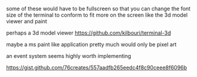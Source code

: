 

some of these would have to be fullscreen so that you can change the font size of the terminal to conform to fit more on the screen like the 3d model viewer and paint


perhaps a 3d model viewer
https://github.com/kilbouri/terminal-3d

maybe a ms paint like application pretty much would only be pixel art


an event system seems highly worth implementing



https://gist.github.com/76creates/557aadfb265eedc4f8c90ceee8f6096b